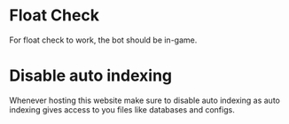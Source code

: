# Float Check
For float check to work, the bot should be in-game.
# Disable auto indexing
Whenever hosting this website make sure to disable auto indexing as auto indexing gives access to you files like databases and configs.
